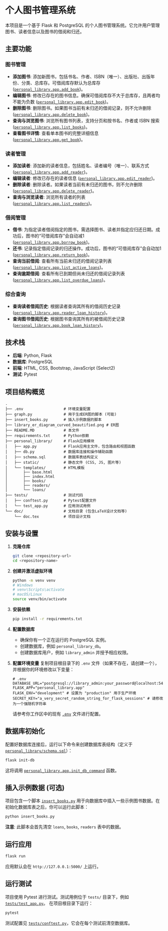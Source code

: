 # 个人图书管理系统

本项目是一个基于 Flask 和 PostgreSQL 的个人图书管理系统。它允许用户管理图书、读者信息以及图书的借阅和归还。

## 主要功能

### 图书管理
- **添加图书**: 添加新图书，包括书名、作者、ISBN（唯一）、出版社、出版年份、分类、总库存。可借阅库存默认为总库存 ([`personal_library.app.add_book`](/Users/sakiko/Desktop/Databasehomework/personal_library/app.py))。
- **编辑图书**: 修改已存在的图书信息。确保可借阅库存不大于总库存，且两者均不能为负数 ([`personal_library.app.edit_book`](/Users/sakiko/Desktop/Databasehomework/personal_library/app.py))。
- **删除图书**: 删除图书。如果图书当前有未归还的借阅记录，则不允许删除 ([`personal_library.app.delete_book`](/Users/sakiko/Desktop/Databasehomework/personal_library/app.py))。
- **查询与浏览图书**: 浏览所有图书列表，支持分页和按书名、作者或 ISBN 搜索 ([`personal_library.app.list_books`](/Users/sakiko/Desktop/Databasehomework/personal_library/app.py))。
- **查看图书详情**: 查看单本图书的完整详细信息 ([`personal_library.app.get_book`](/Users/sakiko/Desktop/Databasehomework/personal_library/app.py))。

### 读者管理
- **添加读者**: 添加新的读者信息，包括姓名、读者编号（唯一）、联系方式 ([`personal_library.app.add_reader`](/Users/sakiko/Desktop/Databasehomework/personal_library/app.py))。
- **编辑读者**: 修改已存在的读者信息 ([`personal_library.app.edit_reader`](/Users/sakiko/Desktop/Databasehomework/personal_library/app.py))。
- **删除读者**: 删除读者。如果读者当前有未归还的图书，则不允许删除 ([`personal_library.app.delete_reader`](/Users/sakiko/Desktop/Databasehomework/personal_library/app.py))。
- **查询与浏览读者**: 浏览所有读者的列表 ([`personal_library.app.list_readers`](/Users/sakiko/Desktop/Databasehomework/personal_library/app.py))。

### 借阅管理
- **借书**: 为指定读者借阅指定的图书，需选择图书、读者并指定应归还日期。成功后，图书的“可借阅库存”会自动减1 ([`personal_library.app.borrow_book`](/Users/sakiko/Desktop/Databasehomework/personal_library/app.py))。
- **还书**: 记录指定借阅记录的归还操作。成功后，图书的“可借阅库存”会自动加1 ([`personal_library.app.return_book`](/Users/sakiko/Desktop/Databasehomework/personal_library/app.py))。
- **查询当前借阅**: 查看所有当前未归还的借阅记录列表 ([`personal_library.app.list_active_loans`](/Users/sakiko/Desktop/Databasehomework/personal_library/app.py))。
- **查询逾期借阅**: 查看所有已到期但尚未归还的借阅记录列表 ([`personal_library.app.list_overdue_loans`](/Users/sakiko/Desktop/Databasehomework/personal_library/app.py))。

### 综合查询
- **查询读者借阅历史**: 根据读者查询其所有的借阅历史记录 ([`personal_library.app.reader_loan_history`](/Users/sakiko/Desktop/Databasehomework/personal_library/app.py))。
- **查询图书借阅历史**: 根据图书查询其所有的被借阅历史记录 ([`personal_library.app.book_loan_history`](/Users/sakiko/Desktop/Databasehomework/personal_library/app.py))。

## 技术栈
- **后端**: Python, Flask
- **数据库**: PostgreSQL
- **前端**: HTML, CSS, Bootstrap, JavaScript (Select2)
- **测试**: Pytest

## 项目结构概览
```
.
├── .env                  # 环境变量配置
├── graph.py              # 用于生成ER图的脚本 (可能)
├── insert_books.py       # 插入示例数据的脚本
├── library_er_diagram_curved_beautified.png # ER图
├── README.MD             # 本文件
├── requirements.txt      # Python依赖
├── personal_library/     # Flask应用模块
│   ├── app.py            # Flask应用主文件，包含路由和视图函数
│   ├── db.py             # 数据库连接和操作辅助函数
│   ├── schema.sql        # 数据库表结构定义
│   ├── static/           # 静态文件 (CSS, JS, 图片等)
│   └── templates/        # HTML模板
│       ├── base.html
│       ├── index.html
│       ├── books/
│       ├── readers/
│       └── loans/
├── tests/                # 测试代码
│   ├── conftest.py       # Pytest配置文件
│   └── test_app.py       # 应用测试用例
└── doc/                  # 文档目录 (包含LaTeX设计文档等)
    └── doc.tex           # 项目设计文档
```

## 安装与设置

1.  **克隆仓库**
    ```bash
    git clone <repository-url>
    cd <repository-name>
    ```

2.  **创建并激活虚拟环境**
    ```bash
    python -m venv venv
    # Windows
    # venv\Scripts\activate
    # macOS/Linux
    source venv/bin/activate
    ```

3.  **安装依赖**
    ```bash
    pip install -r requirements.txt
    ```

4.  **配置数据库**
    - 确保你有一个正在运行的 PostgreSQL 实例。
    - 创建数据库，例如 `personal_library_db`。
    - 创建数据库用户，例如 `library_admin` 并授予相应权限。

5.  **配置环境变量**
    复制项目根目录下的 `.env` 文件（如果不存在，请创建一个），并根据你的环境修改以下变量：
    ```env
    # .env
    DATABASE_URL="postgresql://library_admin:your_password@localhost:5432/personal_library_db"
    FLASK_APP="personal_library.app"
    FLASK_ENV="development" # 设置为 "production" 用于生产环境
    SECRET_KEY="a_very_secret_random_string_for_flask_sessions" # 请修改为一个强随机字符串
    ```
    请参考你工作区中的现有 [`.env`](/.env) 文件进行配置。

## 数据库初始化

配置好数据库连接后，运行以下命令来创建数据库表结构（定义于 [`personal_library/schema.sql`](/Users/sakiko/Desktop/Databasehomework/personal_library/schema.sql)）：
```bash
flask init-db
```
这将调用 [`personal_library.app.init_db_command`](/Users/sakiko/Desktop/Databasehomework/personal_library/app.py) 函数。

## 插入示例数据 (可选)

项目包含一个脚本 [`insert_books.py`](/Users/sakiko/Desktop/Databasehomework/insert_books.py) 用于向数据库中插入一些示例图书数据。在初始化数据库表之后，你可以运行此脚本：
```bash
python insert_books.py
```
**注意**: 此脚本会首先清空 `loans`, `books`, `readers` 表中的数据。

## 运行应用

```bash
flask run
```
应用默认会在 `http://127.0.0.1:5000/` 上运行。

## 运行测试

项目使用 Pytest 进行测试。测试用例位于 `tests/` 目录下，例如 [`tests/test_app.py`](/Users/sakiko/Desktop/Databasehomework/tests/test_app.py)。
在项目根目录下运行：
```bash
pytest
```
测试配置见 [`tests/conftest.py`](/Users/sakiko/Desktop/Databasehomework/tests/conftest.py)，它会在每个测试前清空数据库。


